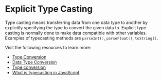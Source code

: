 # Explicit Type Casting

Type casting means transferring data from one data type to another by explicitly specifying the type to convert the given data to. Explicit type casting is normally done to make data compatible with other variables. Examples of typecasting methods are `parseInt()`, `parseFloat()`, `toString()`.

Visit the following resources to learn more:

- [Type Conversion](https://www.c-sharpcorner.com/article/type-conversions-in-javascript/)
- [Data Type Conversion](https://youtu.be/VQLYiFqetZM)
- [Type conversion](https://developer.mozilla.org/en-US/docs/Glossary/Type_Conversion)
- [What is typecasting in JavaScript](https://www.tutorialspoint.com/explain-typecasting-in-javascript)
